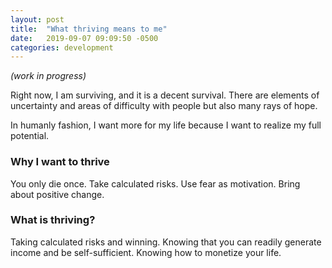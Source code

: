 ```yaml
---
layout: post
title:  "What thriving means to me"
date:   2019-09-07 09:09:50 -0500
categories: development
---
```

*(work in progress)*

Right now, I am surviving, and it is a decent survival. There are elements of uncertainty and areas of difficulty with people but also many rays of hope. 

In humanly fashion, I want more for my life because I want to realize my full potential. 

### Why I want to thrive
You only die once.
Take calculated risks.
Use fear as motivation.
Bring about positive change.

### What is thriving?
Taking calculated risks and winning.
Knowing that you can readily generate income and be self-sufficient.
Knowing how to monetize your life.

